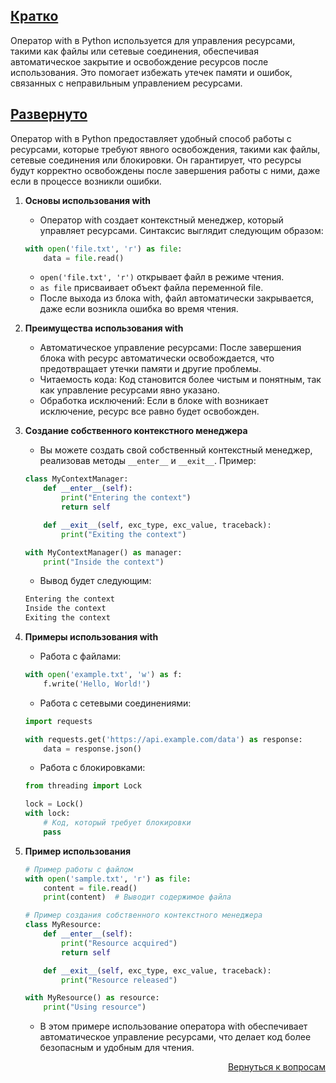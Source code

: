 ## <u>Кратко</u>

Оператор with в Python используется для управления ресурсами, такими как файлы или сетевые соединения, обеспечивая
автоматическое закрытие и освобождение ресурсов после использования. Это помогает избежать утечек памяти и ошибок,
связанных с неправильным управлением ресурсами.

## <u>Развернуто</u>

Оператор with в Python предоставляет удобный способ работы с ресурсами, которые требуют явного освобождения, такими
как файлы, сетевые соединения или блокировки. Он гарантирует, что ресурсы будут корректно освобождены после завершения
работы с ними, даже если в процессе возникли ошибки.

1. **Основы использования with**
    - Оператор with создает контекстный менеджер, который управляет ресурсами. Синтаксис выглядит следующим образом:
    ```Python
    with open('file.txt', 'r') as file:
        data = file.read()
    ```
    - `open('file.txt', 'r')` открывает файл в режиме чтения.
    - `as file` присваивает объект файла переменной file.
    - После выхода из блока with, файл автоматически закрывается, даже если возникла ошибка во время чтения.

2. **Преимущества использования with**
    - Автоматическое управление ресурсами: После завершения блока with ресурс автоматически освобождается, что
      предотвращает утечки памяти и другие проблемы.
    - Читаемость кода: Код становится более чистым и понятным, так как управление ресурсами явно указано.
    - Обработка исключений: Если в блоке with возникает исключение, ресурс все равно будет освобожден.

3. **Создание собственного контекстного менеджера**
    - Вы можете создать свой собственный контекстный менеджер, реализовав методы `__enter__` и `__exit__`. Пример:
    ```Python
    class MyContextManager:
        def __enter__(self):
            print("Entering the context")
            return self

        def __exit__(self, exc_type, exc_value, traceback):
            print("Exiting the context")

    with MyContextManager() as manager:
        print("Inside the context")
    ```
    - Вывод будет следующим:
    ```python
    Entering the context
    Inside the context
    Exiting the context
    ```

4. **Примеры использования with**
    - Работа с файлами:
    ```Python
    with open('example.txt', 'w') as f:
        f.write('Hello, World!')
    ```
    - Работа с сетевыми соединениями:
    ```Python
    import requests

    with requests.get('https://api.example.com/data') as response:
        data = response.json()
    ```
    - Работа с блокировками:
    ```Python
    from threading import Lock

    lock = Lock()
    with lock:
        # Код, который требует блокировки
        pass
    ```

5. **Пример использования**
    ```Python
    # Пример работы с файлом
    with open('sample.txt', 'r') as file:
        content = file.read()
        print(content)  # Выводит содержимое файла

    # Пример создания собственного контекстного менеджера
    class MyResource:
        def __enter__(self):
            print("Resource acquired")
            return self

        def __exit__(self, exc_type, exc_value, traceback):
            print("Resource released")

    with MyResource() as resource:
        print("Using resource")
    ```
    - В этом примере использование оператора with обеспечивает автоматическое управление ресурсами, что делает код
      более безопасным и удобным для чтения.

<div align="right">

[Вернуться к вопросам](../Вопросы.md)

</div>
